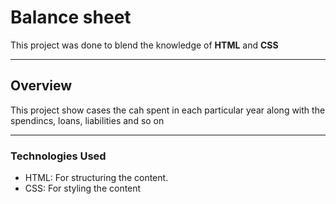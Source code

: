# Balance sheet
This project was done to blend the knowledge of **HTML** and **CSS**

-----

## Overview
This project show cases the cah spent in each particular year along with the spendincs, loans, liabilities and so on

----

### Technologies Used

- HTML: For structuring the content.
- CSS: For styling the content
